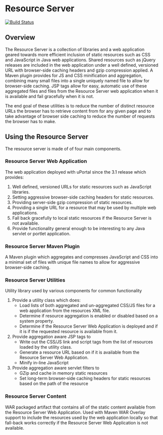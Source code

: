 # Resource Server

[![Build Status](https://travis-ci.org/Jasig/resource-server.svg?branch=master)](https://travis-ci.org/Jasig/resource-server)

## Overview

The Resource Server is a collection of libraries and a web application geared towards more efficient inclusion of static resources such as CSS and JavaScript in Java web applications. Shared resources such as jQuery releases are included in the web application under a well defined, versioned URL with browser-side caching headers and gzip compression applied. A Maven plugin provides for JS and CSS minification and aggregation, combining many small files into a single uniquely named file to allow for browser-side caching. JSP tags allow for easy, automatic use of these aggregated files and files from the Resource Server web application when it is available and fail gracefully when it is not.

The end goal of these utilities is to reduce the number of distinct resource URLs the browser has to retrieve content from for any given page and to take advantage of browser side caching to reduce the number of requests the browser has to make.

## Using the Resource Server

The resource server is made of of four main components.

### Resource Server Web Application

The web application deployed with uPortal since the 3.1 release which provides:

1.  Well defined, versioned URLs for static resources such as JavaScript libraries.
2.  Setting aggressive browser-side caching headers for static resources.
3.  Providing server-side gzip compression of static resources.
4.  Providing a single URL for a resource that may be used by multiple web applications.
5.  Fall back gracefully to local static resources if the Resource Server is not available.
6.  Provide functionality general enough to be interesting to any Java servlet or portlet application.

### Resource Server Maven Plugin

A Maven plugin which aggregates and compresses JavaScript and CSS into a minimal set of files with unique file names to allow for aggressive browser-side caching.

### Resource Server Utilities

Utility library used by various components for common functionality

1.  Provide a utility class which does:
    *   Load lists of both aggregated and un-aggregated CSS/JS files for a web application from the resources XML file.
    *   Determine if resource aggregation is enabled or disabled based on a system property.
    *   Determine if the Resource Server Web Application is deployed and if it is if the requested resource is available from it.
2.  Provide aggregation aware JSP tags to
    *   Write out the CSS/JS link and script tags from the list of resources loaded by the utility class.
    *   Generate a resource URL based on if it is available from the Resource Server Web Application.
    *   Minify in-line JavaScript
3.  Provide aggregation aware servlet filters to
    *   GZip and cache in memory static resources
    *   Set long-term browser-side caching headers for static resources based on the path of the resource

### Resource Server Content

WAR packaged artifact that contains all of the static content available from the Resource Server Web Application. Used with Maven WAR Overlay support to include the resources used by the web application locally so that fall-back works correctly if the Resource Server Web Application is not available.
